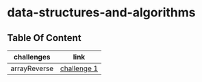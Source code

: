 # data-structures-and-algorithms

## Table Of Content
challenges | link
----|-----
arrayReverse | [challenge 1](./challenges/arrayReverse/array-reverse.js)

